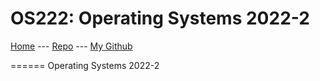 # OS222: Operating Systems 2022-2 

[Home](https://bayurisma29.github.io/os222/) ---
[Repo](https://github.com/cbkadal/os222/) ---
[My Github](https://github.com/bayurisma29)

======
Operating Systems 2022-2 
